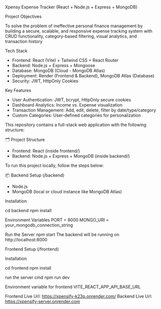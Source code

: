 Xpensy Expense Tracker (React + Node.js + Express + MongoDB)

Project Objectives

To solve the problem of ineffective personal finance management by building a secure, scalable, and responsive expense tracking system with CRUD functionality, category-based filtering, visual analytics, and transaction history

Tech Stack

- Frontend: React (Vite) + Tailwind CSS  + React Router
- Backend: Node.js + Express + Mongoose
- Database: MongoDB (Cloud - MongoDB Atlas)
- Deployment: Render (Frontend & Backend), MongoDB Atlas (Database)
- Security: JWT, HttpOnly Cookies

Key Features

- User Authentication: JWT, bcrypt, HttpOnly secure cookies
- Dashboard Analytics: Income vs. Expense visualization
- Transaction Management: Add, edit, delete, filter by date/type/category
- Custom Categories: User-defined categories for personalization




This repository contains a full-stack web application with the following structure:

🗂️ Project Structure
- Frontend: React (inside frontend/)
- Backend: Node.js + Express + MongoDB (inside backend/)

To run this project locally, follow the steps below:

 
📦 Backend Setup (/backend)
- Node.js 
- MongoDB (local or cloud instance like MongoDB Atlas)

Installation


cd backend
npm install

Environment Variables
PORT = 8000
MONGO_URI = your_mongodb_connection_string

Run the Server
npm start
The backend will be running on http://localhost:8000


 Frontend Setup (/frontend)

Installation

cd frontend
npm install

run the server cmd
npm run dev

Environment variable for frontend
VITE_REACT_APP_API_BASE_URL 

Frontend Live Url: https://xpensify-k23p.onrender.com/
Backend Live Url: https://xpensify-server.onrender.com
